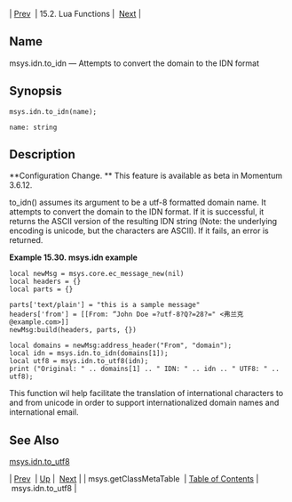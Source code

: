 | [Prev](lua.ref.msys.getClassMetaTable)  | 15.2. Lua Functions |  [Next](lua.ref.msys.idn_utf8.php) |

<a name="lua.ref.msys.idn"></a>
## Name

msys.idn.to_idn — Attempts to convert the domain to the IDN format

<a name="idp24501344"></a>
## Synopsis

`msys.idn.to_idn(name);`

`name: string`<a name="idp24503632"></a>
## Description

**Configuration Change. ** This feature is available as beta in Momentum 3.6.12.

to_idn() assumes its argument to be a utf-8 formatted domain name. It attempts to convert the domain to the IDN format. If it is successful, it returns the ASCII version of the resulting IDN string (Note: the underlying encoding is unicode, but the characters are ASCII). If it fails, an error is returned.

<a name="msys.idn.to_idn.example"></a>

**Example 15.30. msys.idn example**

```
local newMsg = msys.core.ec_message_new(nil)
local headers = {}
local parts = {}

parts['text/plain'] = "this is a sample message"
headers['from'] = [[From: “John Doe =?utf-8?Q?=28?=" <弗兰克@example.com>]]
newMsg:build(headers, parts, {})

local domains = newMsg:address_header("From", "domain");
local idn = msys.idn.to_idn(domains[1]);
local utf8 = msys.idn.to_utf8(idn);
print ("Original: " .. domains[1] .. " IDN: " .. idn .. " UTF8: " .. utf8);
```

This function wil help facilitate the translation of international characters to and from unicode in order to support internationalized domain names and international email.

<a name="idp24510480"></a>
## See Also

[msys.idn.to_utf8](lua.ref.msys.idn_utf8 "msys.idn.to_utf8")

| [Prev](lua.ref.msys.getClassMetaTable)  | [Up](lua.function.details.php) |  [Next](lua.ref.msys.idn_utf8.php) |
| msys.getClassMetaTable  | [Table of Contents](index) |  msys.idn.to_utf8 |
